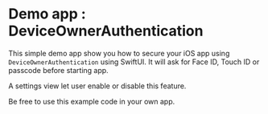 # Demo app : DeviceOwnerAuthentication

This simple demo app show you how to secure your iOS app using `DeviceOwnerAuthentication` using SwiftUI. It will ask for Face ID, Touch ID or passcode before starting app.

A settings view let user enable or disable this feature.

Be free to use this example code in your own app.